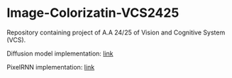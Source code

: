 # Image-Colorizatin-VCS2425
Repository containing project of A.A 24/25 of Vision and Cognitive System (VCS). 

Diffusion model implementation: [link](https://colab.research.google.com/drive/1doDbI9ZeHzxPBvTF_fqs8ruJSmYsfWum?usp=sharing)


PixelRNN implementation: [link](https://colab.research.google.com/drive/1FM8C8Ukp93OcK2eHwrLCLOb4sHFm7U6f?usp=sharing)
